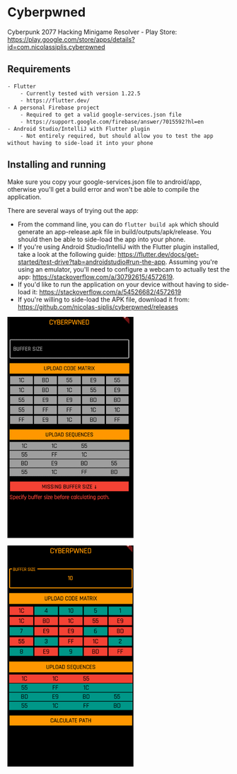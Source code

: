 # Cyberpwned

Cyberpunk 2077 Hacking Minigame Resolver - Play Store: https://play.google.com/store/apps/details?id=com.nicolassiplis.cyberpwned

## Requirements
    - Flutter
        - Currently tested with version 1.22.5
        - https://flutter.dev/
    - A personal Firebase project
        - Required to get a valid google-services.json file
        - https://support.google.com/firebase/answer/7015592?hl=en
    - Android Studio/IntelliJ with Flutter plugin
        - Not entirely required, but should allow you to test the app without having to side-load it into your phone

## Installing and running

Make sure you copy your google-services.json file to android/app, otherwise you'll get a build error and won't be able to compile the application.

There are several ways of trying out the app:
* From the command line, you can do ```flutter build apk``` which should generate an app-release.apk file in build/outputs/apk/release. You should then be able to side-load the app into your phone.
* If you're using Android Studio/IntelliJ with the Flutter plugin installed, take a look at the following guide: https://flutter.dev/docs/get-started/test-drive?tab=androidstudio#run-the-app. Assuming you're using an emulator, you'll need to configure a webcam to actually test the app: https://stackoverflow.com/a/30792615/4572619.
* If you'd like to run the application on your device without having to side-load it: https://stackoverflow.com/a/54526682/4572619
* If you're willing to side-load the APK file, download it from: https://github.com/nicolas-siplis/cyberpwned/releases

![Default breach screen](./media/screenshot/error.jpg)

![Solved breach screen](./media/screenshot/solved.jpg)



